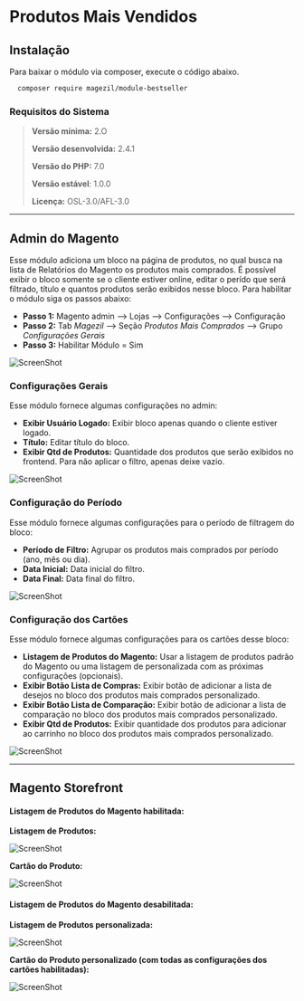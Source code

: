 # Produtos Mais Vendidos

## Instalação

Para baixar o módulo via composer, execute o código abaixo.

```sh
  composer require magezil/module-bestseller
```

### Requisitos do Sistema

> **Versão mínima:** 2.O
>
> **Versão desenvolvida:** 2.4.1
>
> **Versão do PHP:** 7.0
>
> **Versão estável**: 1.0.0
>
> **Licença:** OSL-3.0/AFL-3.0

---

## Admin do Magento

Esse módulo adiciona um bloco na página de produtos, no qual busca na lista de Relatórios do Magento os produtos mais comprados. É possível exibir o bloco somente se o cliente estiver online, editar o perído que será filtrado, título e quantos produtos serão exibidos nesse bloco. Para habilitar o módulo siga os passos abaixo:
  - **Passo 1:** Magento admin --> Lojas --> Configurações --> Configuração
  - **Passo 2:** Tab _Magezil_ --> Seção _Produtos Mais Comprados_ --> Grupo _Configurações Gerais_
  - **Passo 3:** Habilitar Módulo = Sim

![ScreenShot](https://github.com/santanaluc94/Magezil_BoughtTogether/blob/master/Readme/pt_BR/img/magezil-modulo.jpg)

### Configurações Gerais

Esse módulo fornece algumas configurações no admin:
  - **Exibir Usuário Logado:** Exibir bloco apenas quando o cliente estiver logado.
  - **Título:** Editar título do bloco.
  - **Exibir Qtd de Produtos:** Quantidade dos produtos que serão exibidos no frontend. Para não aplicar o filtro, apenas deixe vazio.

![ScreenShot](https://github.com/santanaluc94/Magezil_BoughtTogether/blob/master/Readme/pt_BR/img/configuracoes-gerais.jpg)

### Configuração do Período

Esse módulo fornece algumas configurações para o período de filtragem do bloco:
  - **Período de Filtro:** Agrupar os produtos mais comprados por período (ano, mês ou dia).
  - **Data Inicial:** Data inicial do filtro.
  - **Data Final:** Data final do filtro.

![ScreenShot](https://github.com/santanaluc94/Magezil_BoughtTogether/blob/master/Readme/pt_BR/img/configuracoes-periodo.jpg)

### Configuração dos Cartões

Esse módulo fornece algumas configurações para os cartões desse bloco:
  - **Listagem de Produtos do Magento:** Usar a listagem de produtos padrão do Magento ou uma listagem de personalizada com as próximas configurações (opcionais).
  - **Exibir Botão Lista de Compras:** Exibir botão de adicionar a lista de desejos no bloco dos produtos mais comprados personalizado.
  - **Exibir Botão Lista de Comparação:** Exibir botão de adicionar a lista de comparação no bloco dos produtos mais comprados personalizado.
  - **Exibir Qtd de Produtos:** Exibir quantidade dos produtos para adicionar ao carrinho no bloco dos produtos mais comprados personalizado.

![ScreenShot](https://github.com/santanaluc94/Magezil_BoughtTogether/blob/master/Readme/pt_BR/img/configuracoes-cartao.jpg)

---

## Magento Storefront

#### Listagem de Produtos do Magento habilitada:

**Listagem de Produtos:**

![ScreenShot](https://github.com/santanaluc94/Magezil_BoughtTogether/blob/master/Readme/en_US/img/magento-listagem.jpg)

**Cartão do Produto:**

![ScreenShot](https://github.com/santanaluc94/Magezil_BoughtTogether/blob/master/Readme/en_US/img/magento-cartao.jpg)

#### Listagem de Produtos do Magento desabilitada:

**Listagem de Produtos personalizada:**

![ScreenShot](https://github.com/santanaluc94/Magezil_BoughtTogether/blob/master/Readme/en_US/img/personalizavel-listagem.jpg)

**Cartão do Produto personalizado (com todas as configurações dos cartões habilitadas):**

![ScreenShot](https://github.com/santanaluc94/Magezil_BoughtTogether/blob/master/Readme/en_US/img/personalizavel-cartao.jpg)
